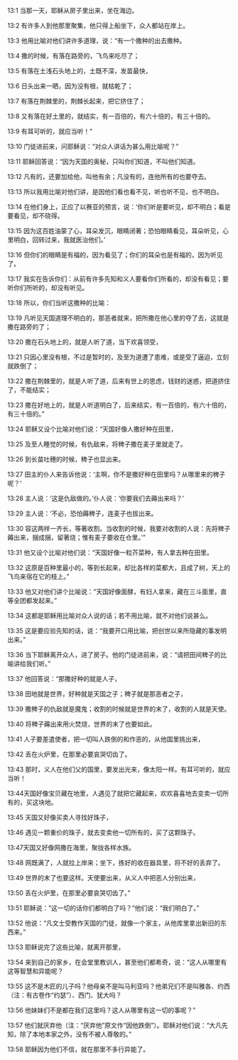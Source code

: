 <a id="1"></a>13:1  当那一天，耶稣从房子里出来，坐在海边。  

<a id="2"></a>13:2  有许多人到他那里聚集，他只得上船坐下，众人都站在岸上。  

<a id="3"></a>13:3  他用比喻对他们讲许多道理，说：“有一个撒种的出去撒种。  

<a id="4"></a>13:4  撒的时候，有落在路旁的，飞鸟来吃尽了；  

<a id="5"></a>13:5  有落在土浅石头地上的，土既不深，发苗最快，  

<a id="6"></a>13:6  日头出来一晒，因为没有根，就枯乾了；  

<a id="7"></a>13:7  有落在荆棘里的，荆棘长起来，把它挤住了；  

<a id="8"></a>13:8  又有落在好土里的，就结实，有一百倍的，有六十倍的，有三十倍的。  

<a id="9"></a>13:9  有耳可听的，就应当听！”  

<a id="10"></a>13:10  门徒进前来，问耶稣说：“对众人讲话为甚么用比喻呢？”  

<a id="11"></a>13:11  耶稣回答说：“因为天国的奥秘，只叫你们知道，不叫他们知道。  

<a id="12"></a>13:12  凡有的，还要加给他，叫他有余；凡没有的，连他所有的也要夺去。  

<a id="13"></a>13:13  所以我用比喻对他们讲，是因他们看也看不见，听也听不见，也不明白。  

<a id="14"></a>13:14  在他们身上，正应了以赛亚的预言，说：‘你们听是要听见，却不明白；看是要看见，却不晓得。  

<a id="15"></a>13:15  因为这百姓油蒙了心，耳朵发沉，眼睛闭著；恐怕眼睛看见，耳朵听见，心里明白，回转过来，我就医治他们。’  

<a id="16"></a>13:16  但你们的眼睛是有福的，因为看见了；你们的耳朵也是有福的，因为听见了。  

<a id="17"></a>13:17  我实在告诉你们：从前有许多先知和义人要看你们所看的，却没有看见；要听你们所听的，却没有听见。  

<a id="18"></a>13:18  所以，你们当听这撒种的比喻：  

<a id="19"></a>13:19  凡听见天国道理不明白的，那恶者就来，把所撒在他心里的夺了去，这就是撒在路旁的了；  

<a id="20"></a>13:20  撒在石头地上的，就是人听了道，当下欢喜领受，  

<a id="21"></a>13:21  只因心里没有根，不过是暂时的，及至为道遭了患难，或是受了逼迫，立刻就跌倒了；  

<a id="22"></a>13:22  撒在荆棘里的，就是人听了道，后来有世上的思虑，钱财的迷惑，把道挤住了，不能结实；  

<a id="23"></a>13:23  撒在好地上的，就是人听道明白了，后来结实，有一百倍的，有六十倍的，有三十倍的。”  

<a id="24"></a>13:24  耶稣又设个比喻对他们说：“天国好像人撒好种在田里，  

<a id="25"></a>13:25  及至人睡觉的时候，有仇敌来，将稗子撒在麦子里就走了。  

<a id="26"></a>13:26  到长苗吐穗的时候，稗子也显出来。  

<a id="27"></a>13:27  田主的仆人来告诉他说：‘主啊，你不是撒好种在田里吗？从哪里来的稗子呢？’  

<a id="28"></a>13:28  主人说：‘这是仇敌做的。’仆人说：‘你要我们去薅出来吗？’  

<a id="29"></a>13:29  主人说：‘不必，恐怕薅稗子，连麦子也拔出来。  

<a id="30"></a>13:30  容这两样一齐长，等著收割。当收割的时候，我要对收割的人说：先将稗子薅出来，捆成捆，留著烧；惟有麦子要收在仓里。’”  

<a id="31"></a>13:31  他又设个比喻对他们说：“天国好像一粒芥菜种，有人拿去种在田里。  

<a id="32"></a>13:32  这原是百种里最小的，等到长起来，却比各样的菜都大，且成了树，天上的飞鸟来宿在它的枝上。”  

<a id="33"></a>13:33  他又对他们讲个比喻说：“天国好像面酵，有妇人拿来，藏在三斗面里，直等全团都发起来。”  

<a id="34"></a>13:34  这都是耶稣用比喻对众人说的话；若不用比喻，就不对他们说甚么。  

<a id="35"></a>13:35  这是要应验先知的话，说：“我要开口用比喻，把创世以来所隐藏的事发明出来。”  

<a id="36"></a>13:36  当下耶稣离开众人，进了房子。他的门徒进前来，说：“请把田间稗子的比喻讲给我们听。”  

<a id="37"></a>13:37  他回答说：“那撒好种的就是人子，  

<a id="38"></a>13:38  田地就是世界，好种就是天国之子；稗子就是那恶者之子，  

<a id="39"></a>13:39  撒稗子的仇敌就是魔鬼；收割的时候就是世界的末了，收割的人就是天使。  

<a id="40"></a>13:40  将稗子薅出来用火焚烧，世界的末了也要如此。  

<a id="41"></a>13:41  人子要差遣使者，把一切叫人跌倒的和作恶的，从他国里挑出来，  

<a id="42"></a>13:42  丢在火炉里，在那里必要哀哭切齿了。  

<a id="43"></a>13:43  那时，义人在他们父的国里，要发出光来，像太阳一样。有耳可听的，就应当听！  

<a id="44天国好像宝贝藏在地里，人遇见了就把它藏起来，欢欢喜喜地去变卖一切所有的，买这块地。　"></a>13:44天国好像宝贝藏在地里，人遇见了就把它藏起来，欢欢喜喜地去变卖一切所有的，买这块地。　   

<a id="45"></a>13:45  天国又好像买卖人寻找好珠子，  

<a id="46"></a>13:46  遇见一颗重价的珠子，就去变卖他一切所有的，买了这颗珠子。  

<a id="47天国又好像网撒在海里，聚拢各样水族。"></a>13:47天国又好像网撒在海里，聚拢各样水族。   

<a id="48"></a>13:48  网既满了，人就拉上岸来；坐下，拣好的收在器具里，将不好的丢弃了。  

<a id="49"></a>13:49  世界的末了也要这样。天使要出来，从义人中把恶人分别出来，  

<a id="50"></a>13:50  丢在火炉里，在那里必要哀哭切齿了。”  

<a id="51"></a>13:51  耶稣说：“这一切的话你们都明白了吗？”他们说：“我们明白了。”  

<a id="52"></a>13:52  他说：“凡文士受教作天国的门徒，就像一个家主，从他库里拿出新旧的东西来。”  

<a id="53"></a>13:53  耶稣说完了这些比喻，就离开那里，  

<a id="54"></a>13:54  来到自己的家乡，在会堂里教训人，甚至他们都希奇，说：“这人从哪里有这等智慧和异能呢？  

<a id="55"></a>13:55  这不是木匠的儿子吗？他母亲不是叫马利亚吗？他弟兄们不是叫雅各、约西（注：有古卷作“约瑟”）、西门、犹大吗？  

<a id="56"></a>13:56  他妹妹们不是都在我们这里吗？这人从哪里有这一切的事呢？”  

<a id="57"></a>13:57  他们就厌弃他（注：“厌弃他”原文作“因他跌倒”）。耶稣对他们说：“大凡先知，除了本地本家之外，没有不被人尊敬的。”  

<a id="58"></a>13:58  耶稣因为他们不信，就在那里不多行异能了。  
